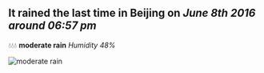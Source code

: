 ## It rained the last time in Beijing on *June 8th 2016 around 06:57 pm*
💧💧💧  **moderate rain** *Humidity 48%*

![moderate rain](http://openweathermap.org/img/w/10d.png)

